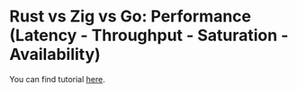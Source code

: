 # Rust vs Zig vs Go: Performance (Latency - Throughput - Saturation - Availability)

You can find tutorial [here](https://youtu.be/3fWx5BOiUiY).
